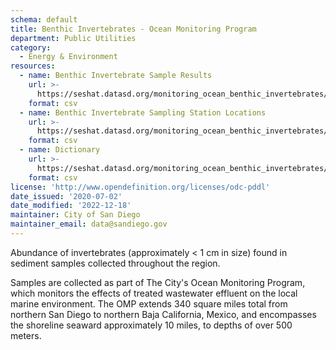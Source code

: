 ```yaml
---
schema: default
title: Benthic Invertebrates - Ocean Monitoring Program
department: Public Utilities
category:
  - Energy & Environment
resources:
  - name: Benthic Invertebrate Sample Results
    url: >-
      https://seshat.datasd.org/monitoring_ocean_benthic_invertebrates/benthic_invertebrates_datasd.csv
    format: csv
  - name: Benthic Invertebrate Sampling Station Locations
    url: >-
      https://seshat.datasd.org/monitoring_ocean_benthic_invertebrates/reference_stations_benthic.csv
    format: csv
  - name: Dictionary
    url: >-
      https://seshat.datasd.org/monitoring_ocean_benthic_invertebrates/benthic_invertebrates_dictionary_datasd.csv
    format: csv
license: 'http://www.opendefinition.org/licenses/odc-pddl'
date_issued: '2020-07-02'
date_modified: '2022-12-18'
maintainer: City of San Diego
maintainer_email: data@sandiego.gov
---
```

Abundance of invertebrates (approximately < 1 cm in size) found in sediment samples collected throughout the region.
<!--more-->
Samples are collected as part of The City's Ocean Monitoring Program, which monitors the effects of treated wastewater effluent on the local marine environment. The OMP extends 340 square miles total from northern San Diego to northern Baja California, Mexico, and encompasses the shoreline seaward approximately 10 miles, to depths of over 500 meters.

